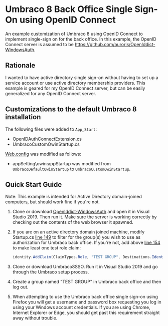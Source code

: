 #  Umbraco 8 Back Office Single Sign-On using OpenID Connect

An example customization of Umbraco 8 using OpenID Connect to implement single-sign on for the back office. In this example, the OpenID Connect server is assumed to be https://github.com/auroris/OpenIddict-WindowsAuth.

## Rationale

I wanted to have active directory single sign-on without having to set up a service account or use active directory membership providers. This example is geared for my OpenID Connect server, but can be easily generalized for any OpenID Connect server.

## Customizations to the default Umbraco 8 installation

The following files were added to `App_Start`:

* OpenIDAuthConnectExtension.cs
* UmbracoCustomOwinStartup.cs 

[Web.config](https://github.com/auroris/Umbraco8SSO/blob/master/Web.config) was modified as follows:

* appSetting\owin:appStartup was modified from `UmbracoDefaultOwinStartup` to `UmbracoCustomOwinStartup`.

## Quick Start Guide

Note: This example is intended for Active Directory domain-joined computers, but should work fine if you're not.

1. Clone or download [OpenIddict-WindowsAuth](https://github.com/auroris/OpenIddict-WindowsAuth) and open it in Visual Studio 2019. Then run it. Make sure the server is working correctly by checking out the contents of the web browser it spawned.

2. If you are on an active directory domain joined machine, modify Startup.cs [line 149](https://github.com/auroris/OpenIddict-WindowsAuth/blob/master/Startup.cs#L149) to filter for the group(s) you wish to use as authorization for Umbraco back office. If you're not, add above [line 154](https://github.com/auroris/OpenIddict-WindowsAuth/blob/master/Startup.cs#L154) to make least one test role claim:

   ```csharp 
   identity.AddClaim(ClaimTypes.Role, "TEST GROUP", Destinations.IdentityToken);
   ```

3. Clone or download Umbraco8SSO. Run it in Visual Studio 2019 and go through the Umbraco setup process.

4. Create a group named "TEST GROUP" in Umbraco back office and then log out.

3. When attempting to use the Umbraco back office single sign-on using Firefox you will get a username and password box requesting you log in using your Windows account credentials. If you are using Chrome, Internet Explorer or Edge, you should get past this requirement straight away without trouble.
